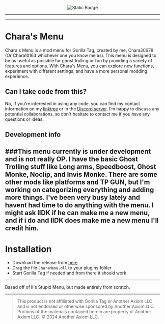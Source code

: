 <p align="center">
	<img alt="Static Badge" src="https://img.shields.io/badge/Discord-7_online-purple">
	
---
 
</p>

---

# Chara's Menu
Chara's Menu is a mod menu for Gorilla Tag, created by me, Chara30678 (Or Chara10163 whichever one you know me as). This menu is designed to be as useful as possible for ghost trolling or fun by providing a variety of features and options. With Chara's Menu, you can explore new functions, experiment with different settings, and have a more personal modding experience.

## Can I take code from this?
No, If you're interested in using any code, you can find my contact information on my [linktree](https://linktr.ee/Chara10163) or in the [Discord server](https://discord.gg/GXsK5gcFJp). I'm happy to discuss any potential collaborations, so don't hesitate to contact me if you have any questions or ideas.

## Development info
**###This menu currently is under development and is not really OP. I have the basic Ghost Trolling stuff like Long arms, Speedboost, Ghost Monke, Noclip, and Invis Monke. There are some other mods like platforms and TP GUN, but I'm working on categorizing everything and adding more things. I've been very busy lately and havent had time to do anything with the menu. I might ask IIDK if he can make me a new menu, and if i do and IIDK does make me a new menu I'll credit him.**
---

# Installation

- Download the release from [here](https://github.com/Chara30677/Charas.menu-Reborn-/releases/tag/v1.0.0)
- Drag the file `CharaMenu.dll` to your plugins folder
- Start Gorilla Tag if needed and from there it should work.

---

Based off of II's Stupid Menu, but made entirely from scratch.

---

> This product is not affiliated with Gorilla Tag or Another Axiom LLC and is not endorsed or otherwise sponsored by Another Axiom LLC. Portions of the materials contained herein are property of Another Axiom LLC. © 2024 Another Axiom LLC.
